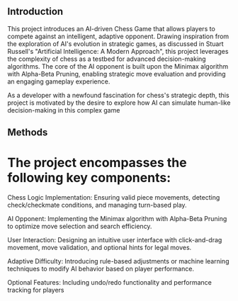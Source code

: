 ## Introduction

This project introduces an AI-driven Chess Game that allows players to compete against an intelligent, adaptive opponent. Drawing inspiration from the exploration of AI's evolution in strategic games, as discussed in Stuart Russell's "Artificial Intelligence: A Modern Approach", this project leverages the complexity of chess as a testbed for advanced decision-making algorithms. The core of the AI opponent is built upon the Minimax algorithm with Alpha-Beta Pruning, enabling strategic move evaluation and providing an engaging gameplay experience.   

As a developer with a newfound fascination for chess's strategic depth, this project is motivated by the desire to explore how AI can simulate human-like decision-making in this complex game

## Methods

# The project encompasses the following key components:

Chess Logic Implementation: Ensuring valid piece movements, detecting check/checkmate conditions, and managing turn-based play.   

AI Opponent: Implementing the Minimax algorithm with Alpha-Beta Pruning to optimize move selection and search efficiency.   

User Interaction: Designing an intuitive user interface with click-and-drag movement, move validation, and optional hints for legal moves.   

Adaptive Difficulty: Introducing rule-based adjustments or machine learning techniques to modify AI behavior based on player performance.   

Optional Features: Including undo/redo functionality and performance tracking for players